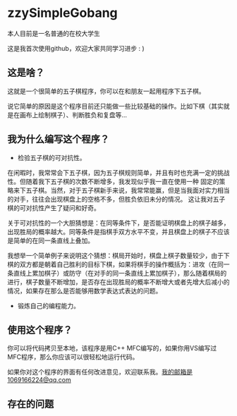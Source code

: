 zzySimpleGobang
=======
本人目前是一名普通的在校大学生

这是我首次使用github，欢迎大家共同学习进步 : )  
## 这是啥？
这就是一个很简单的五子棋程序，你可以在和朋友一起用程序下五子棋。

说它简单的原因是这个程序目前还只能做一些比较基础的操作。比如下棋（其实就是在画布上绘制棋子）、判断胜负和复盘等...
## 我为什么编写这个程序？

* 检验五子棋的可对抗性。

在闲暇时，我常常会下五子棋，因为五子棋规则简单，并且有时也充满一定的挑战性。但随着我下五子棋的次数不断增多，我发现似乎我一直在使用一种
固定的策略来下五子棋。当然，对于五子棋新手来说，我常常能赢，但是当我面对实力相当的对手，往往会出现棋盘上的空格不多，但胜负依旧未分的情况。
这让我对五子棋的可对抗性产生了疑问和好奇。

关于可对抗性的一个大胆猜想是：在同等条件下，是否能证明棋盘上的棋子越多，出现胜局的概率越大。同等条件是指棋手双方水平不变，并且棋盘上的棋子不应该是简单的在同一条直线上叠加。

我想举一个简单例子来说明这个猜想：棋局开始时，棋盘上棋子数量较少，由于下棋的双方都是朝着自己胜利的目标下棋，如果将棋手的操作概括为：进攻（在同一条直线上累加棋子）或防守（在对手的同一条直线上累加棋子），那么随着棋局的进行，棋子数量不断增加，是否存在出现胜局的概率不断增大或者先增大后减小的情况，如果存在那么是否能够用数学表达式表达的问题。

* 锻炼自己的编程能力。
## 使用这个程序？

你可以将代码拷贝至本地，该程序是用C++ MFC编写的，如果你用VS编写过MFC程序，那么你应该可以很轻松地运行代码。

如果你对这个程序的界面有任何改进意见，欢迎联系我。我的邮箱是1069166224@qq.com
## 存在的问题
